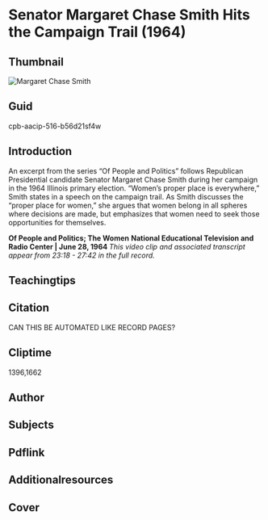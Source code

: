 # Senator Margaret Chase Smith Hits the Campaign Trail (1964)

## Thumbnail

![Margaret Chase Smith](https://s3.amazonaws.com/americanarchive.org/primary_source_sets/3_Feminism.jpg "Margaret Chase Smith")


## Guid
cpb-aacip-516-b56d21sf4w

## Introduction

An excerpt from the series “Of People and Politics” follows Republican Presidential candidate Senator Margaret Chase Smith during her campaign in the 1964 Illinois primary election. “Women’s proper place is everywhere,” Smith states in a speech on the campaign trail. As Smith discusses the “proper place for women,” she argues that women belong in all spheres where decisions are made, but emphasizes that women need to seek those opportunities for themselves.

<b>Of People and Politics; The Women</b>
<b>National Educational Television and Radio Center | June 28, 1964 </b>
<i>This video clip and associated transcript appear from 23:18 - 27:42 in the full record.</i>

## Teachingtips

## Citation

CAN THIS BE AUTOMATED LIKE RECORD PAGES?

## Cliptime

1396,1662

## Author
## Subjects
## Pdflink
## Additionalresources
## Cover
